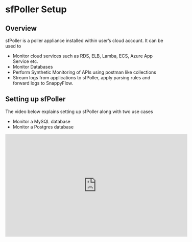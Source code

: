 # sfPoller Setup

## Overview

sfPoller is a poller appliance installed within user’s cloud account. It can be used to

- Monitor cloud services such as RDS, ELB, Lamba, ECS, Azure App Service etc.
- Monitor Databases
- Perform Synthetic Monitoring of APIs using postman like collections
- Stream logs from applications to sfPoller, apply parsing rules and forward logs to SnappyFlow.

## Setting up sfPoller

The video below explains setting up sfPoller along with two use cases

- Monitor a MySQL database
- Monitor a Postgres database



<iframe title="sfPoller Setup" width="570" height="321" src="https://www.youtube.com/embed/vTs7JVLND1I" frameBorder="0" allow="accelerometer; autoplay; clipboard-write; encrypted-media; gyroscope; picture-in-picture" allowFullScreen="allowFullScreen"
        mozallowfullscreen="mozallowfullscreen" 
        msallowfullscreen="msallowfullscreen" 
        oallowfullscreen="oallowfullscreen" 
        webkitallowfullscreen="webkitallowfullscreen"></iframe>
